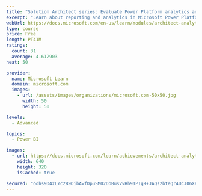```yaml
---
title: "Solution Architect series: Evaluate Power Platform analytics and AI"
excerpt: "Learn about reporting and analytics in Microsoft Power Platform."
webUrl: https://docs.microsoft.com/en-us/learn/modules/architect-analytics/
type: course
price: Free
length: PT41M
ratings:
  count: 31
  average: 4.612903
heat: 50

provider:
  name: Microsoft Learn
  domain: microsoft.com
  images:
    - url: /assets/images/organizations/microsoft.com-50x50.jpg
      width: 50
      height: 50

levels:
  - Advanced

topics:
  - Power BI

images:
  - url: https://docs.microsoft.com/learn/achievements/architect-analytics-social.png
    width: 640
    height: 320
    isCached: true

secured: "oohs9D4zLYc2B9OibAwfDpuSM02DbBusVvHh91PIgH+JAQs2bteQr4UcJ06XPksFba2ceiCLIMDLP1DmWqwClSTGJbri2GuuVvxlwB2KLJy6gRvKTmMb13rqjKPbVcwCM8wnZcwTPX9zcytZaMOCte5mPpb5/vuyt3yjLf9A7spadhFii1Xm+/I5SLQuGvruSCNDB4IBGYj7eFiPxjBh0L8Wkblhm1odiXop41MGbKdhI25WgW2dBXEzOkFdKRqYY0I8CIUvIH5m8DTwJg1rfJUGWu01lNZFIYAyhQOoCjUXahl+et9EWPYYeABw6gLz04+2YMbZtGqfa83Q72UHcwPEgbcjvrloUluJOWyOCHDeRw6OGg8L8FZ9cJy/JVO/a9jrmYTWrp6j/UcWE0q/ewFWcpSg89b/+TpgswWtggc=;WzTL/H8PjadTq/8G5l+ucg=="
---
```


